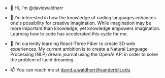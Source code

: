 - 👋 Hi, I’m @davidwaldherr

- 👀 I’m interested in how the knowledge of coding languages enhances one's possibility for creative imagination.
While imagination may be more important than knowledge, yet knowledge empowers imagination.
Learning how to code has accelerated this cycle for me.

- 🌱 I’m currently learning React-Three Fiber to create 3D web experiences. My current ambition is to create a Natural Language 
Processing (NLP) dream journal using the OpenAI API in order to solve the problem of lucid dreaming.

- 📫 You can reach me at david.a.waldherr@vanderbilt.edu

<!---
davidwaldherr/davidwaldherr is a ✨ special ✨ repository because its `README.md` (this file) appears on your GitHub profile.
You can click the Preview link to take a look at your changes.
--->
